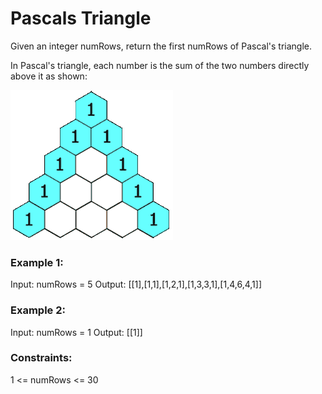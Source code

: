 # Pascals Triangle

Given an integer numRows, return the first numRows of Pascal's triangle.

In Pascal's triangle, each number is the sum of the two numbers directly above it as shown:

![img.gif](img.gif)


### Example 1:

Input: numRows = 5
Output: [[1],[1,1],[1,2,1],[1,3,3,1],[1,4,6,4,1]]

### Example 2:

Input: numRows = 1
Output: [[1]]


### Constraints:

1 <= numRows <= 30